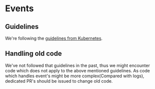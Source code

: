 # Events

## Guidelines

We're following the [guidelines from Kubernetes](https://github.com/kubernetes/community/blob/b3349d5b1354df814b67bbdee6890477f3c250cb/contributors/devel/event-style-guide.md).

## Handling old code

We've not followed that guidelines in the past, thus we might encounter code which does not apply to the above mentioned guidelines.
As code which handles event's might be more complex(Compared with logs), dedicated PR's should be issued to change old code. 
